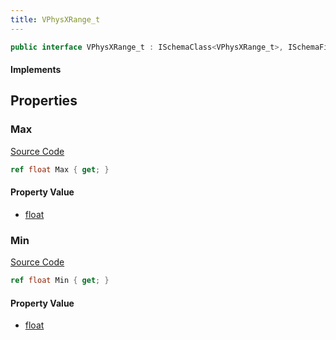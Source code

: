 ```yaml
---
title: VPhysXRange_t
---
```


```csharp
public interface VPhysXRange_t : ISchemaClass<VPhysXRange_t>, ISchemaField, ISchemaClass, INativeHandle
```

#### Implements

## Properties

### Max

[Source Code](https://github.com/swiftly-solution/swiftlys2/blob/main/managed/src/SwiftlyS2.Generated/Schemas/Interfaces/VPhysXRange_t.cs#L19)

```csharp
ref float Max { get; }
```

#### Property Value

- [float](https://learn.microsoft.com/dotnet/api/system.single)

### Min

[Source Code](https://github.com/swiftly-solution/swiftlys2/blob/main/managed/src/SwiftlyS2.Generated/Schemas/Interfaces/VPhysXRange_t.cs#L17)

```csharp
ref float Min { get; }
```

#### Property Value

- [float](https://learn.microsoft.com/dotnet/api/system.single)

